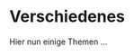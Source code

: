 # Verschiedenes

Hier nun einige Themen ...

[.status]: todo "More infos/text on this prefix page?"
